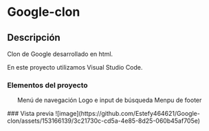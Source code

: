 # Google-clon
## Descripción
Clon de Google desarrollado en html.

En este proyecto utilizamos Visual Studio Code.

### Elementos del proyecto
<ul>
  <il>Menú de navegación</il>
  <il>Logo e input de búsqueda</il>
  <il>Menpu de footer</il>
</ul>
### Vista previa
![image](https://github.com/Estefy464621/Google-clon/assets/153166139/3c21730c-cd5a-4e85-8d25-060b45af705e)
